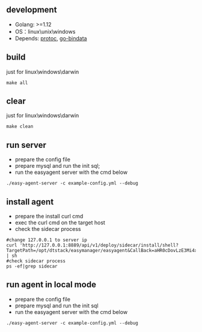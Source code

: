 <a name="29c80db5"></a>
## development

- Golang: >=1.12
- OS：linux\unix\windows
- Depends: [protoc](https://github.com/protocolbuffers/protobuf/releases/tag/v3.17.1), [go-bindata](https://github.com/go-bindata/go-bindata)


<a name="dd96ac2a"></a>
## build

just for linux\windows\darwin
```
make all 
```

## clear

just for linux\windows\darwin
```
make clean
```

## run server
- prepare the config file 
- prepare mysql and run the init sql;
- run the easyagent server with the cmd below
```
./easy-agent-server -c example-config.yml --debug
```

## install agent
- prepare the install curl cmd
- exec the curl cmd on the target host
- check the sidecar process
```
#change 127.0.0.1 to server ip
curl 'http://127.0.0.1:8889/api/v1/deploy/sidecar/install/shell?TargetPath=/opt/dtstack/easymanager/easyagent&CallBack=aHR0cDovLzE3Mi4xNi4xMC4zNzo4ODY0L2FwaS92Mi9hZ2VudC9pbnN0YWxsL2NhbGxiYWNrP2FpZD0tMQ==' | sh
#check sidecar process
ps -ef|grep sidecar

```

## run agent in local mode
- prepare the config file 
- prepare mysql and run the init sql
- run the easyagent server with the cmd below
```
./easy-agent-server -c example-config.yml --debug
```